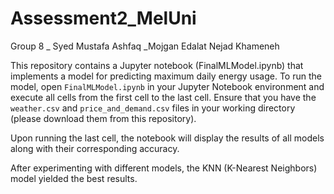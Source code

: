 # Assessment2_MelUni
Group 8 _ Syed Mustafa Ashfaq _Mojgan Edalat Nejad Khameneh

This repository contains a Jupyter notebook (FinalMLModel.ipynb) that implements a model for predicting maximum daily energy usage. To run the model, open `FinalMLModel.ipynb` in your Jupyter Notebook environment and execute all cells from the first cell to the last cell. Ensure that you have the `weather.csv` and `price_and_demand.csv` files in your working directory (please download them from this repository).

Upon running the last cell, the notebook will display the results of all models along with their corresponding accuracy.

After experimenting with different models, the KNN (K-Nearest Neighbors) model yielded the best results.
